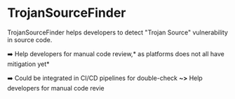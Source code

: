 # TrojanSourceFinder


TrojanSourceFinder helps developers to detect "Trojan Source" vulnerability in source code.

➡️ Help developers for manual code review,* as platforms does not all  have mitigation yet*

➡️ Could be integrated in CI/CD pipelines for double-check
   **~>** Help developers for manual code revie
